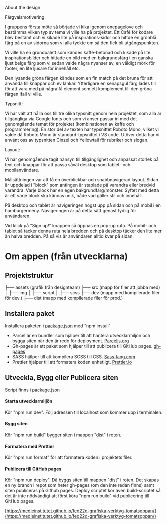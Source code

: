 About the design

Färgvalsmotivering:

I gruppens första möte så började vi kika igenom onepagelove och bestämma vilken typ av tema vi ville ha på projektet. Ett Café för kodare blev bestämt och vi kikade lite på inspirations-sidor och hittde en grönblå färg på en av sidorna som vi alla tyckte om så den fick bli utgångspunkten.

Vi ville ha en grundpalett som kändes kaffe-betonad och kikade på lite inspirationsbilder och hittade en bild med en bakgrundsfärg i en ganska ljust beige färg som vi sedan valde några nyanser av, en väldigt mörk för footer, en lite ljusare för innehåll etc.

Den lysande gröna färgen kändes som en fin match på det bruna för att använda till knappar och ev länkar. Ytterligare en senapsgul färg lades till för att vara med på några få element som ett komplement till den gröna färgen ifall vi ville.

Typsnitt:

Vi har valt att hålla oss till tre olika typsnitt genom hela projektet, som alla är tillgängliga via Google fonts och som vi anser passar in med det genomgående temat för projektet (kombinationen av kaffe och programmering). En stor del av texten har typsnittet Roboto Mono, vilket vi valde då Roboto Mono är standard-typsnittet i VS code. Utöver detta har vi använt oss av typsnitten Cinzel och Yellowtail för rubriker och slogan.

Layout:

Vi har genomgående tagit hänsyn till tillgänglighet och anpassat storlek på text och knappar för att passa såväl desktop som tablet- och mobilanvändare.

Målsättningen var att få en överblickbar och snabbnavigerad layout. Sidan är uppdelad i "block" som antingen är staplade på varandra eller bredvid varandra. Varje block har en egen bakgrundfärg/mönster. Syftet med detta är ett varje block ska kännas unik, både vad gäller stil och innehåll.

På desktop och tablet är navigeringen högst upp på sidan och på mobil i en hamburgermeny. Navigeringen är på detta sätt genast tydlig för användaren.

Vid klick på "Sign up!" knappen så öppnas en pop-up ruta. På mobil- och tablet så täcker denna ruta hela bredden och på desktop täcker den lite mer än halva bredden. På så vis är användaren alltid kvar på sidan.

# Om appen (från utvecklarna)

## Projektstruktur

├── assets (grafik från designteam)
├── src (mapp för filer att jobba med)
│ ├── img
│ ├── script
│ ├── scss
├── dev (mapp med kompilerade filer för dev.)
├── dist (mapp med kompilerade filer för prod.)

## Installera paket

Installera paketen i [package.json](./package.json) med "npm install"

- Parcel är en bundler som hjälper till att hantera utvecklarmiljön och bygga siten när den är redo för deployment. [Parceljs.org](https://parceljs.org/)
- Gh-pages är ett paket som hjälper till att publicera till GitHub pages. [gh-pages](https://www.npmjs.com/package/gh-pages)
- SASS hjälper till att kompilera SCSS till CSS. [Sass-lang.com](https://sass-lang.com/)
- Prettier hjälper till att formatera koden enhetligt. [Prettier.io](https://prettier.io/)

## Utveckla, Bygg eller Publicera siten

Script finns i [package.json](./package.json)

#### Starta utvecklarmiljön

Kör "npm run dev". Följ adressen till localhost som kommer upp i terminalen.

#### Bygg siten

Kör "npm run build" bygger siten i mappen "dist" i roten.

#### Formatera med Prettier

Kör "npm run format" för att formatera koden i projektets filer.

#### Publicera till GitHub pages

Kör "npm run deploy". Då byggs siten till mappen "dist" i roten. Det skapas en ny branch i repot som heter gh-pages (om den inte redan finns) samt siten publiceras på Github pages. Deploy scriptet kör även build-scriptet så det är inte nödvändigt att först köra "npm run build" vid publicering till GitHub pages.

[https://medieinstitutet.github.io/fed22d-grafiska-verktyg-tomatsoppan/](https://medieinstitutet.github.io/fed22d-grafiska-verktyg-tomatsoppan/)
